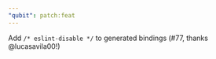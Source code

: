 ```yaml
---
"qubit": patch:feat
---
```


Add `/* eslint-disable */` to generated bindings (#77, thanks @lucasavila00!)
